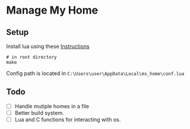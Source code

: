 # Manage My Home
## Setup
Install lua using these [Instructions](http://lua-users.org/wiki/BuildingLuaInWindowsForNewbies)

```
# in root directory
make
```
Config path is located in `C:\Users\user\AppData\Local\ms_home\conf.lua`


## Todo
- [ ] Handle mutiple homes in a file
- [ ] Better build system.
- [ ] Lua and C functions for interacting with os.
